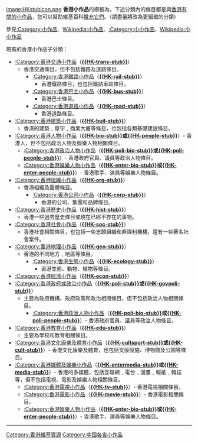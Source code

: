 [image:HKstubicon.png](https://zh.wikipedia.org/wiki/image:HKstubicon.png "wikilink")
**香港小作品**的模板為，下述分類內的條目都是與[香港有關的](../Page/香港.md "wikilink")[小作品](https://zh.wikipedia.org/wiki/Wikipedia:小作品 "wikilink")，您可以幫助維基百科[擴充它們](https://zh.wikipedia.org/wiki/Wikipedia:小作品 "wikilink")。（請盡量將改為更細緻的分類）

參見[:Category:小作品](https://zh.wikipedia.org/wiki/Category:小作品 "wikilink")、[Wikipedia:小作品](https://zh.wikipedia.org/wiki/Wikipedia:小作品 "wikilink")、[:Category:小小作品](https://zh.wikipedia.org/wiki/Category:小小作品 "wikilink")、[Wikipedia:小小作品](https://zh.wikipedia.org/wiki/Wikipedia:小小作品 "wikilink")

現有的香港小作品子分類：

  - [:Category:香港交通小作品](https://zh.wikipedia.org/wiki/Category:香港交通小作品 "wikilink")（**[{{HK-trans-stub}}](https://zh.wikipedia.org/wiki/Template:HK-trans-stub "wikilink")**）
    - 香港交通條目，但不包括鐵路及道路條目。
      - [:Category:香港鐵路小作品](https://zh.wikipedia.org/wiki/Category:香港鐵路小作品 "wikilink")（**[{{HK-rail-stub}}](https://zh.wikipedia.org/wiki/Template:HK-rail-stub "wikilink")**）
        - 香港鐵路條目，也包括鐵路車站條目。
      - [:Category:香港巴士小作品](https://zh.wikipedia.org/wiki/Category:香港巴士小作品 "wikilink")（**[{{HK-bus-stub}}](https://zh.wikipedia.org/wiki/Template:HK-bus-stub "wikilink")**）
        - 香港巴士條目。
      - [:Category:香港道路小作品](https://zh.wikipedia.org/wiki/Category:香港道路小作品 "wikilink")（**[{{HK-road-stub}}](https://zh.wikipedia.org/wiki/Template:HK-road-stub "wikilink")**）
        - 香港道路條目。
  - [:Category:香港建築小作品](https://zh.wikipedia.org/wiki/Category:香港建築小作品 "wikilink")（**[{{HK-buil-stub}}](https://zh.wikipedia.org/wiki/Template:HK-buil-stub "wikilink")**）
    - 香港的建築﹑屋宇﹑商業大廈等條目，也包括各類基礎建設條目。
  - [:Category:香港人物小作品](https://zh.wikipedia.org/wiki/Category:香港人物小作品 "wikilink")（**[{{HK-bio-stub}}](https://zh.wikipedia.org/wiki/Template:HK-bio-stub "wikilink")**或**[{{HK-people-stub}}](https://zh.wikipedia.org/wiki/Template:HK-people-stub "wikilink")**）-
    香港人，但不包括政治人物及娛樂人物相關條目。
      - [:Category:香港政治人物小作品](https://zh.wikipedia.org/wiki/Category:香港政治人物小作品 "wikilink")（**[{{HK-poli-bio-stub}}](https://zh.wikipedia.org/wiki/Template:HK-poli-bio-stub "wikilink")**或**[{{HK-poli-people-stub}}](https://zh.wikipedia.org/wiki/Template:HK-poli-people-stub "wikilink")**）-
        香港政府官員、議員等政治人物條目。
      - [:Category:香港娛樂人物小作品](https://zh.wikipedia.org/wiki/Category:香港娛樂人物小作品 "wikilink")（**[{{HK-enter-bio-stub}}](https://zh.wikipedia.org/wiki/Template:HK-enter-bio-stub "wikilink")**或**[{{HK-enter-people-stub}}](https://zh.wikipedia.org/wiki/Template:HK-enter-people-stub "wikilink")**）-
        香港歌手、演員等娛樂人物條目。
  - [:Category:香港組織小作品](https://zh.wikipedia.org/wiki/Category:香港組織小作品 "wikilink")（**[{{HK-org-stub}}](https://zh.wikipedia.org/wiki/Template:HK-org-stub "wikilink")**）
    - 香港組織及團體條目。
      - [:Category:香港公司小作品](https://zh.wikipedia.org/wiki/Category:香港公司小作品 "wikilink")（**[{{HK-corp-stub}}](https://zh.wikipedia.org/wiki/Template:HK-corp-stub "wikilink")**）
        - 香港的公司、集團和品牌條目。
  - [:Category:香港歷史小作品](https://zh.wikipedia.org/wiki/Category:香港歷史小作品 "wikilink")（**[{{HK-hist-stub}}](https://zh.wikipedia.org/wiki/Template:HK-hist-stub "wikilink")**）
    - 香港一些過去歷史條目或現在已經不存在的事物。
  - [:Category:香港社會小作品](https://zh.wikipedia.org/wiki/Category:香港社會小作品 "wikilink")（**[{{HK-soc-stub}}](https://zh.wikipedia.org/wiki/Template:HK-soc-stub "wikilink")**）
    - 香港社會相關條目，也包括一些志願組織和非謀利機構，還有一些著名社會案件。
  - [:Category:香港地理小作品](https://zh.wikipedia.org/wiki/Category:香港地理小作品 "wikilink")（**[{{HK-geo-stub}}](https://zh.wikipedia.org/wiki/Template:HK-geo-stub "wikilink")**）
    - 香港的不同地方﹑地區等條目。
      - [:Category:香港生態小作品](https://zh.wikipedia.org/wiki/Category:香港生態小作品 "wikilink")（**[{{HK-ecology-stub}}](https://zh.wikipedia.org/wiki/Template:HK-ecology-stub "wikilink")**）
        - 香港生態、動物、植物等條目。
  - [:Category:香港經濟小作品](https://zh.wikipedia.org/wiki/Category:香港經濟小作品 "wikilink")（**[{{HK-econ-stub}}](https://zh.wikipedia.org/wiki/Template:HK-econ-stub "wikilink")**）
  - [:Category:香港政府或政治小作品](https://zh.wikipedia.org/wiki/Category:香港政府或政治小作品 "wikilink")（**[{{HK-poli-stub}}](https://zh.wikipedia.org/wiki/Template:HK-poli-stub "wikilink")**或**[{{HK-govpoli-stub}}](https://zh.wikipedia.org/wiki/Template:HK-govpoli-stub "wikilink")**）
    - 主要為政府機構、政府政策和政治相關條目，但不包括政治人物相關條目。
      - [:Category:香港政治人物小作品](https://zh.wikipedia.org/wiki/Category:香港政治人物小作品 "wikilink")（**[{{HK-poli-bio-stub}}](https://zh.wikipedia.org/wiki/Template:HK-poli-bio-stub "wikilink")**或**[{{HK-poli-people-stub}}](https://zh.wikipedia.org/wiki/Template:HK-poli-people-stub "wikilink")**）-
        香港政府官員、議員等政治人物條目。
  - [:Category:香港教育小作品](https://zh.wikipedia.org/wiki/Category:香港教育小作品 "wikilink")（**[{{HK-edu-stub}}](https://zh.wikipedia.org/wiki/Template:HK-edu-stub "wikilink")**）
    - 主要為學校和教育相關條目。
  - [:Category:香港文化康樂及體育小作品](https://zh.wikipedia.org/wiki/Category:香港文化康樂及體育小作品 "wikilink")（**[{{HK-cultsport-stub}}](https://zh.wikipedia.org/wiki/Template:HK-cultsport-stub "wikilink")**或**[{{HK-cult-stub}}](https://zh.wikipedia.org/wiki/Template:HK-cult-stub "wikilink")**）-
    香港文化康樂及體育，也包括文康設施、博物館及公園等條目。
  - [:Category:香港媒體及娛樂小作品](https://zh.wikipedia.org/wiki/Category:香港媒體及娛樂小作品 "wikilink")（**[{{HK-entermedia-stub}}](https://zh.wikipedia.org/wiki/Template:HK-entermedia-stub "wikilink")**或**[{{HK-media-stub}}](https://zh.wikipedia.org/wiki/Template:HK-media-stub "wikilink")**）-
    香港的多媒體，包括互聯網﹑電台﹑漫畫﹑報紙﹑雜誌等，但不包括電視、電影及娛樂人物相關條目。
      - [:Category:香港電視小作品](https://zh.wikipedia.org/wiki/Category:香港電視小作品 "wikilink")（**[{{HK-tv-stub}}](https://zh.wikipedia.org/wiki/Template:HK-tv-stub "wikilink")**）-
        香港電視相關條目。
      - [:Category:香港電影小作品](https://zh.wikipedia.org/wiki/Category:香港電影小作品 "wikilink")（**[{{HK-movie-stub}}](https://zh.wikipedia.org/wiki/Template:HK-movie-stub "wikilink")**）-
        香港電影相關條目。
      - [:Category:香港娛樂人物小作品](https://zh.wikipedia.org/wiki/Category:香港娛樂人物小作品 "wikilink")（**[{{HK-enter-bio-stub}}](https://zh.wikipedia.org/wiki/Template:HK-enter-bio-stub "wikilink")**或**[{{HK-enter-people-stub}}](https://zh.wikipedia.org/wiki/Template:HK-enter-people-stub "wikilink")**）-
        香港歌手、演員等娛樂人物條目。

-----

[Category:香港維基資源](https://zh.wikipedia.org/wiki/Category:香港維基資源 "wikilink")
[Category:中国各省小作品](https://zh.wikipedia.org/wiki/Category:中国各省小作品 "wikilink")